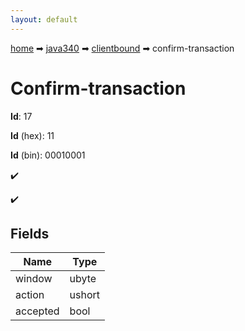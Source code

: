 ```yaml
---
layout: default
---
```


[home](/) ➡ [java340](/protocol/java340) ➡ [clientbound](/protocol/java340/clientbound) ➡ confirm-transaction

# Confirm-transaction

**Id**: 17

**Id** (hex): 11

**Id** (bin): 00010001

✔️

✔️

## Fields

Name | Type
---|---
window | ubyte
action | ushort
accepted | bool

